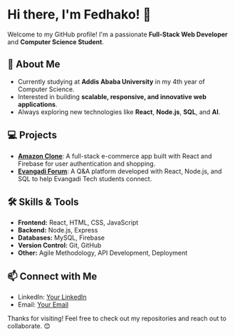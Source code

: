 # Hi there, I'm Fedhako! 👋

Welcome to my GitHub profile! I'm a passionate **Full-Stack Web Developer** and **Computer Science Student**.

## 🚀 About Me
- Currently studying at **Addis Ababa University** in my 4th year of Computer Science.
- Interested in building **scalable, responsive, and innovative web applications**.
- Always exploring new technologies like **React**, **Node.js**, **SQL**, and **AI**.

## 💻 Projects
- **[Amazon Clone](https://github.com/fedhako7/amazon-clone)**: A full-stack e-commerce app built with React and Firebase for user authentication and shopping.
- **[Evangadi Forum](https://github.com/fedhako7/Evangadi-Forum)**: A Q&A platform developed with React, Node.js, and SQL to help Evangadi Tech students connect.

## 🛠️ Skills & Tools
- **Frontend:** React, HTML, CSS, JavaScript
- **Backend:** Node.js, Express
- **Databases:** MySQL, Firebase
- **Version Control:** Git, GitHub
- **Other:** Agile Methodology, API Development, Deployment

## 📫 Connect with Me
- LinkedIn: [Your LinkedIn]([link](https://www.linkedin.com/in/linkfedhako7/))
- Email: [Your Email](mailto:fedhasayelmachew@gmail.com)

Thanks for visiting! Feel free to check out my repositories and reach out to collaborate. 😊
